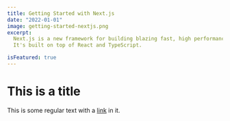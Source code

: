 ```yaml
---
title: Getting Started with Next.js
date: "2022-01-01"
image: getting-started-nextjs.png
excerpt:
  Next.js is a new framework for building blazing fast, high performance websites and apps.
  It's built on top of React and TypeScript.

isFeatured: true
---
```


# This is a title

This is some regular text with a [link](https://google.com) in it.
